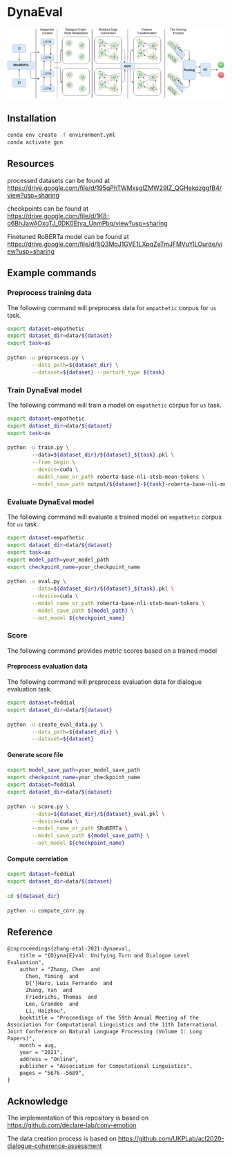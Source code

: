 # DynaEval
![alt text](GCN.jpg)

## Installation

```bash
conda env create -f environment.yml
conda activate gcn
```
## Resources
processed datasets can be found at <br />
https://drive.google.com/file/d/195qPhTWMxsgIZMW29IZ_QGHekqzggfB4/view?usp=sharing

checkpoints can be found at <br />
https://drive.google.com/file/d/1K8-o6BhJawAOxgTJ_0DK0Etya_UnmPbq/view?usp=sharing

Finetuned RoBERTa model can be found at <br />
https://drive.google.com/file/d/1jQ3MqJ1GVE1LXpqZeTmJFMVuYlLOurqe/view?usp=sharing

## Example commands

### Preprocess training data
The following command will preprocess data for `empathetic` corpus for `us` task.

```bash
export dataset=empathetic
export dataset_dir=data/${dataset}
export task=us

python -u preprocess.py \
        --data_path=${dataset_dir} \
        --dataset=${dataset} --perturb_type ${task}

```

### Train DynaEval model
The following command will train a model on `empathetic` corpus for `us` task.

```bash
export dataset=empathetic
export dataset_dir=data/${dataset}
export task=us

python -u train.py \ 
        --data=${dataset_dir}/${dataset}_${task}.pkl \
        --from_begin \
        --device=cuda \
        --model_name_or_path roberta-base-nli-stsb-mean-tokens \
        --model_save_path output/${dataset}-${task}-roberta-base-nli-mean
```

### Evaluate DynaEval model
The following command will evaluate a trained model on `empathetic` corpus for `us` task.

```bash
export dataset=empathetic
export dataset_dir=data/${dataset}
export task=us
export model_path=your_model_path
export checkpoint_name=your_checkpoint_name

python -u eval.py \
        --data=${dataset_dir}/${dataset}_${task}.pkl \
        --device=cuda \
        --model_name_or_path roberta-base-nli-stsb-mean-tokens \
        --model_save_path ${model_path} \
        --oot_model ${checkpoint_name}
```

### Score 
The following command provides metric scores based on a trained model

#### Preprocess evaluation data
The following command will preprocess evaluation data for dialogue evaluation task.

```bash
export dataset=feddial
export dataset_dir=data/${dataset}

python -u create_eval_data.py \
        --data_path=${dataset_dir} \
        --dataset=${dataset}

```

#### Generate score file

```bash
export model_save_path=your_model_save_path
export checkpoint_name=your_checkpoint_name
export dataset=feddial
export dataset_dir=data/${dataset}

python -u score.py \
        --data=${dataset_dir}/${dataset}_eval.pkl \
        --device=cuda \
        --model_name_or_path SRoBERTa \
        --model_save_path ${model_save_path} \
        --oot_model ${checkpoint_name}

```

#### Compute correlation
```bash
export dataset=feddial
export dataset_dir=data/${dataset}

cd ${dataset_dir}

python -u compute_corr.py

```

## Reference

```
@inproceedings{zhang-etal-2021-dynaeval,
    title = "{D}yna{E}val: Unifying Turn and Dialogue Level Evaluation",
    author = "Zhang, Chen  and
      Chen, Yiming  and
      D{'}Haro, Luis Fernando  and
      Zhang, Yan  and
      Friedrichs, Thomas  and
      Lee, Grandee  and
      Li, Haizhou",
    booktitle = "Proceedings of the 59th Annual Meeting of the Association for Computational Linguistics and the 11th International Joint Conference on Natural Language Processing (Volume 1: Long Papers)",
    month = aug,
    year = "2021",
    address = "Online",
    publisher = "Association for Computational Linguistics",
    pages = "5676--5689",
}
```

## Acknowledge

The implementation of this repository is based on https://github.com/declare-lab/conv-emotion

The data creation process is based on https://github.com/UKPLab/acl2020-dialogue-coherence-assessment

